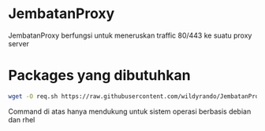 # JembatanProxy
JembatanProxy berfungsi untuk meneruskan traffic 80/443 ke suatu proxy server

# Packages yang dibutuhkan
```bash
wget -O req.sh https://raw.githubusercontent.com/wildyrando/JembatanProxy/main/req.sh && bash req.sh
```
Command di atas hanya mendukung untuk sistem operasi berbasis debian dan rhel

